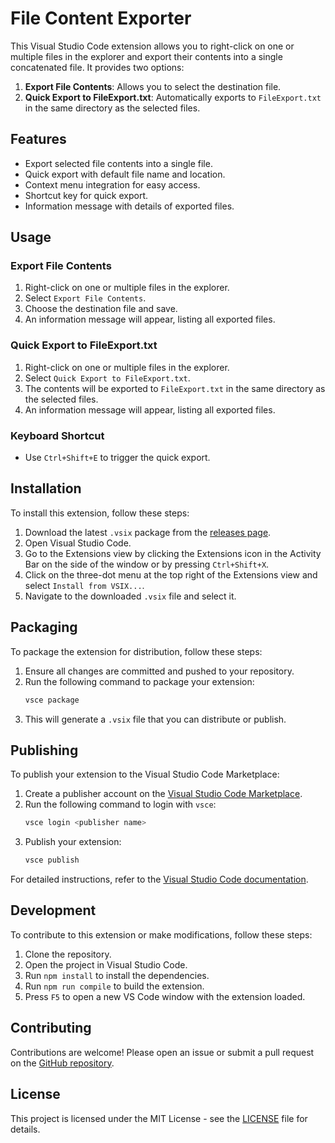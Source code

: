 # File Content Exporter

This Visual Studio Code extension allows you to right-click on one or multiple files in the explorer and export their contents into a single concatenated file. It provides two options:
1. **Export File Contents**: Allows you to select the destination file.
2. **Quick Export to FileExport.txt**: Automatically exports to `FileExport.txt` in the same directory as the selected files.

## Features

- Export selected file contents into a single file.
- Quick export with default file name and location.
- Context menu integration for easy access.
- Shortcut key for quick export.
- Information message with details of exported files.

## Usage

### Export File Contents

1. Right-click on one or multiple files in the explorer.
2. Select `Export File Contents`.
3. Choose the destination file and save.
4. An information message will appear, listing all exported files.

### Quick Export to FileExport.txt

1. Right-click on one or multiple files in the explorer.
2. Select `Quick Export to FileExport.txt`.
3. The contents will be exported to `FileExport.txt` in the same directory as the selected files.
4. An information message will appear, listing all exported files.

### Keyboard Shortcut

- Use `Ctrl+Shift+E` to trigger the quick export.

## Installation

To install this extension, follow these steps:

1. Download the latest `.vsix` package from the [releases page](https://github.com/ggoosen/file-content-exporter/releases).
2. Open Visual Studio Code.
3. Go to the Extensions view by clicking the Extensions icon in the Activity Bar on the side of the window or by pressing `Ctrl+Shift+X`.
4. Click on the three-dot menu at the top right of the Extensions view and select `Install from VSIX...`.
5. Navigate to the downloaded `.vsix` file and select it.

## Packaging

To package the extension for distribution, follow these steps:

1. Ensure all changes are committed and pushed to your repository.
2. Run the following command to package your extension:
    ```bash
    vsce package
    ```
3. This will generate a `.vsix` file that you can distribute or publish.

## Publishing

To publish your extension to the Visual Studio Code Marketplace:

1. Create a publisher account on the [Visual Studio Code Marketplace](https://marketplace.visualstudio.com/vscode).
2. Run the following command to login with `vsce`:
    ```bash
    vsce login <publisher name>
    ```
3. Publish your extension:
    ```bash
    vsce publish
    ```

For detailed instructions, refer to the [Visual Studio Code documentation](https://code.visualstudio.com/api/working-with-extensions/publishing-extension).

## Development

To contribute to this extension or make modifications, follow these steps:

1. Clone the repository.
2. Open the project in Visual Studio Code.
3. Run `npm install` to install the dependencies.
4. Run `npm run compile` to build the extension.
5. Press `F5` to open a new VS Code window with the extension loaded.

## Contributing

Contributions are welcome! Please open an issue or submit a pull request on the [GitHub repository](https://github.com/ggoosen/file-content-exporter).

## License

This project is licensed under the MIT License - see the [LICENSE](LICENSE) file for details.
